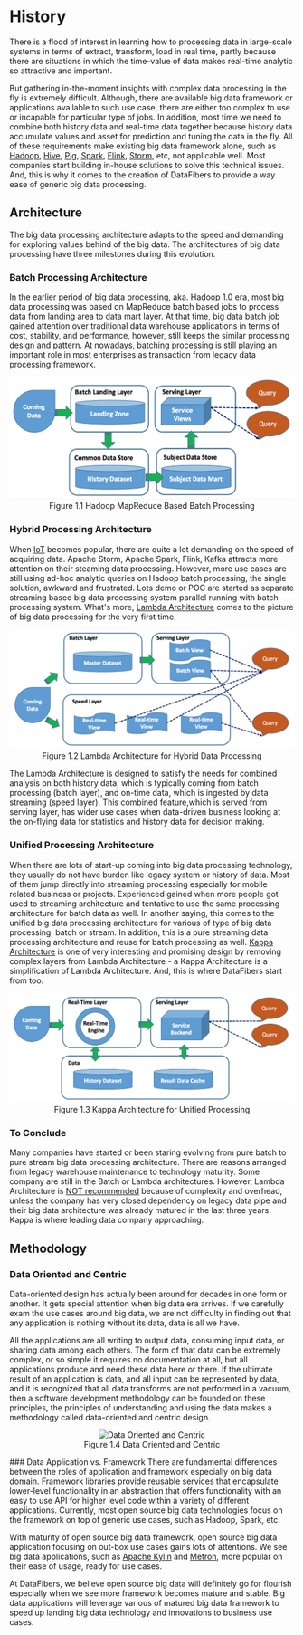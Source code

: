 # History
There is a flood of interest in learning how to processing data in large-scale systems in terms of extract, transform, load in real time, partly because there are situations in which the time-value of data makes real-time analytic so attractive and important. 

But gathering in-the-moment insights with complex data processing in the fly is extremely difficult. Although, there are available big data framework or applications available to such use case, there are either too complex to use or incapable for particular type of jobs. In addition, most time we need to combine both history data and real-time data together because history data accumulate values and asset for prediction and tuning the data in the fly. All of these requirements make existing big data framework alone, such as [Hadoop](http://hadoop.apache.org/), [Hive](http://hive.apache.org/), [Pig](http://pig.apache.org/), [Spark](http://spark.apache.org/), [Flink](https://flink.apache.org/), [Storm](https://storm.apache.org/), etc, not applicable well. Most companies start building in-house solutions to solve this technical issues. And, this is why it comes to the creation of DataFibers to provide a way ease of generic big data processing. 

## Architecture
The big data processing architecture adapts to the speed and demanding for exploring values behind of the big data. The architectures of big data processing have three milestones during this evolution. 

### Batch Processing Architecture
In the earlier period of big data processing, aka. Hadoop 1.0 era, most big data processing was based on MapReduce batch based jobs to process data from landing area to data mart layer. At that time, big data batch job gained attention over traditional data warehouse applications in terms of cost, stability, and performance, however, still keeps the similar processing design and pattern. At nowadays, batching processing is still playing an important role in most enterprises as transaction from legacy data processing framework. 

<p style="text-align: center;">
<img src="image/batchpure.png" alt="Hadoop MapReduce Based Batch Processing"><br>
Figure 1.1 Hadoop MapReduce Based Batch Processing
</p>

### Hybrid Processing Architecture
When [IoT](https://en.wikipedia.org/wiki/Internet_of_things) becomes popular, there are quite a lot demanding on the speed of acquiring data. Apache Storm, Apache Spark, Flink, Kafka attracts more attention on their steaming data processing. However, more use cases are still using ad-hoc analytic queries on Hadoop batch processing, the single solution, awkward and frustrated. Lots demo or POC are started as separate streaming based big data processing system parallel running with batch processing system. What's more, [Lambda Architecture](https://en.wikipedia.org/wiki/Lambda_architecture) comes to the picture of big data processing for the very first time.

<p style="text-align: center;">
<img src="image/lambda.png" alt="Lambda Architecture for Hybrid Data Processing"><br>
Figure 1.2 Lambda Architecture for Hybrid Data Processing
</p>

The Lambda Architecture is designed to satisfy the needs for combined analysis on both history data, which is typically coming from batch processing (batch layer), and on-time data, which is ingested by data streaming (speed layer). This combined feature,which is served from serving layer, has wider use cases when data-driven business looking at the on-flying data for statistics and history data for decision making. 

### Unified Processing Architecture
When there are lots of start-up coming into big data processing technology, they usually do not have burden like legacy system or history of data. Most of them jump directly into streaming processing especially for mobile related business or projects. Experienced gained when more people got used to streaming architecture and tentative to use the same processing architecture for batch data as well. In another saying, this comes to the unified big data processing architecture for various of type of big data processing, batch or stream. In addition, this is a pure streaming data processing architecture and reuse for batch processing as well. [Kappa Architecture](http://milinda.pathirage.org/kappa-architecture.com/) is one of very interesting and promising design by removing complex layers from Lambda Architecture - a Kappa Architecture is a simplification of Lambda Architecture. And, this is where DataFibers start from too.

<p style="text-align: center;">
<img src="image/kappa.png" alt="Kappa Architecture for Unified Processing"><br>
Figure 1.3 Kappa Architecture for Unified Processing
</p>

### To Conclude
Many companies have started or been staring evolving from pure batch to pure stream big data processing architecture. There are reasons arranged from legacy warehouse maintenance to technology maturity. Some company are still in the Batch or Lambda architectures. However, Lambda Architecture is [NOT recommended](https://www.oreilly.com/ideas/questioning-the-lambda-architecture)  because of complexity and overhead, unless the company has very closed dependency on legacy data pipe and their big data architecture was already matured in the last three years. Kappa is where leading data company approaching.


## Methodology

### Data Oriented and Centric
Data-oriented design has actually been around for decades in one form or another. It gets special attention when big data era arrives. If we carefully exam the use cases around big data, we are not difficulty in finding out that any application is nothing without its data, data is all we have.

All the applications are all writing to output data, consuming input data, or sharing data among each others. The form of that data can be extremely complex, or so simple it requires no documentation at all, but all applications produce and need these data here or there. If the ultimate result of an application is data, and all input can be represented by data, and it is recognized that all data transforms are not performed in a vacuum, then a software development methodology can be founded on these principles, the principles of understanding and using the data makes a methodology called data-oriented and centric design.

<p style="text-align: center;">
<img src="data_oriented.jpg" alt="Data Oriented and Centric"><br>
Figure 1.4 Data Oriented and Centric
</p>
### Data Application vs. Framework
There are fundamental differences between the roles of application and framework especially on big data domain. Framework libraries provide reusable services that encapsulate lower-level functionality in an abstraction that offers functionality with an easy to use API for higher level code within a variety of different applications. Currently, most open source big data technologies focus on the framework on top of generic use cases, such as Hadoop, Spark, etc. 

With maturity of open source big data framework, open source big data application focusing on out-box use cases gains lots of attentions. We see big data applications, such as [Apache Kylin](http://kylin.apache.org/) and [Metron](http://metron.incubator.apache.org/), more popular on their ease of usage, ready for use cases.

At DataFibers, we believe open source big data will definitely go for flourish especially when we see more framework becomes mature and stable. Big data applications will leverage various of matured big data framework to speed up landing big data technology and innovations to business use cases. 

